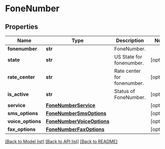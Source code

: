 # FoneNumber

## Properties
Name | Type | Description | Notes
------------ | ------------- | ------------- | -------------
**fonenumber** | **str** | FoneNumber. | 
**state** | **str** | US State for fonenumber. | [optional] 
**rate_center** | **str** | Rate center for fonenumber. | [optional] 
**is_active** | **str** | Status of FoneNumber. | [optional] 
**service** | [**FoneNumberService**](FoneNumberService.md) |  | [optional] 
**sms_options** | [**FoneNumberSmsOptions**](FoneNumberSmsOptions.md) |  | [optional] 
**voice_options** | [**FoneNumberVoiceOptions**](FoneNumberVoiceOptions.md) |  | [optional] 
**fax_options** | [**FoneNumberFaxOptions**](FoneNumberFaxOptions.md) |  | [optional] 

[[Back to Model list]](../README.md#documentation-for-models) [[Back to API list]](../README.md#documentation-for-api-endpoints) [[Back to README]](../README.md)


